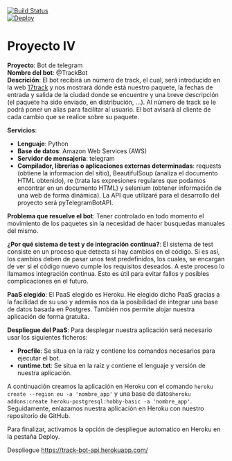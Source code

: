 [![Build Status](https://travis-ci.org/Medfac9/Proyecto_IV.svg?branch=master)](https://travis-ci.org/Medfac9/Proyecto_IV)  
[![Deploy](https://www.herokucdn.com/deploy/button.svg)](https://heroku.com/deploy?template=https://github.com/Medfac9/Proyecto_IV)

# Proyecto IV
**Proyecto**: Bot de telegram  
**Nombre del bot**: @TrackBot  
**Descrición**: El bot recibirá un número de track, el cual, será introducido en la web [17track](http://www.17track.net/) y nos mostrará dónde está nuestro paquete, la fechas de entrada y salida de la ciudad donde se encuentre y una breve descripción (el paquete ha sido enviado, en distribución, ...). Al número de track se le podrá poner un alias para facilitar al usuario. El bot avisará al cliente de cada cambio que se realice sobre su paquete.  

**Servicios**:  
* **Lenguaje**: Python
* **Base de datos**: Amazon Web Services (AWS)
* **Servidor de mensajería**: telegram
* **Compilador, librerías o aplicaciones externas determinadas**: requests (obtiene la informacion del sitio), BeautifulSoup (analiza el documento HTML obtenido), re (trata las expresiones regulares que podamos encontrar en un documento HTML) y selenium (obtener información de una web de forma dinámica). La API que utilizaré para el desarrollo del proyecto será pyTelegramBotAPI.

**Problema que resuelve el bot**: Tener controlado en todo momento el movimiento de los paquetes sin la necesidad de hacer busquedas manuales del mismo.  

**¿Por qué sistema de test y de integración continua?**: El sistema de test consiste en un proceso que detecta si hay cambios en el código. Si es así, los cambios deben de pasar unos test predefinidos, los cuales, se encargan de ver si el código nuevo cumple los requisitos deseados. A este proceso lo llamamos integración continua. Esto es útil para evitar fallos y posibles complicaciones en el futuro.

**PaaS elegido**: El PaaS elegido es Heroku. He elegido dicho PaaS gracias a la facilidad de su uso y además nos da la posibilidad de integrar una base de datos basada en Postgres. También nos permite alojar nuestra aplicación de forma gratuita.

**Despliegue del PaaS**: Para desplegar nuestra aplicación será necesario usar los siguientes ficheros:
* **Procfile**: Se situa en la raíz y contiene los comandos necesarios para ejecutar el bot.
* **runtime.txt**: Se situa en la raíz y contiene el lenguaje y versión de nuestra aplicación.

A continuación creamos la aplicación en Heroku con el comando `heroku create --region eu -a 'nombre_app'` y una base de datos`heroku addons:create heroku-postgresql:hobby-basic -a 'nombre_app'`. Seguidamente, enlazamos nuestra aplicación en Heroku con nuestro repositorio de GitHub.

Para finalizar, activamos la opción de despliegue automatico en Heroku en la pestaña Deploy.

Despliegue https://track-bot-api.herokuapp.com/
